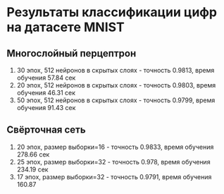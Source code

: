 # Результаты классификации цифр на датасете MNIST

## Многослойный перцептрон
1. 30 эпох, 512 нейронов в скрытых слоях - точность 0.9813, время обучения 57.84 сек
2. 20 эпох, 512 нейронов в скрытых слоях - точность 0.9803, время обучения 46.31 сек
3. 50 эпох, 512 нейронов в скрытых слоях - точность 0.9799, время обучения 91.43 сек

## Свёрточная сеть
1. 20 эпох, размер выборки=16 - точность 0.9833, время обучения 278.66 сек
2. 25 эпох, размер выборки=32 - точность 0.978, время обучения 234.19 сек 
3. 17 эпох, размер выборки=32 - точность 0.9791, время обучения 160.87